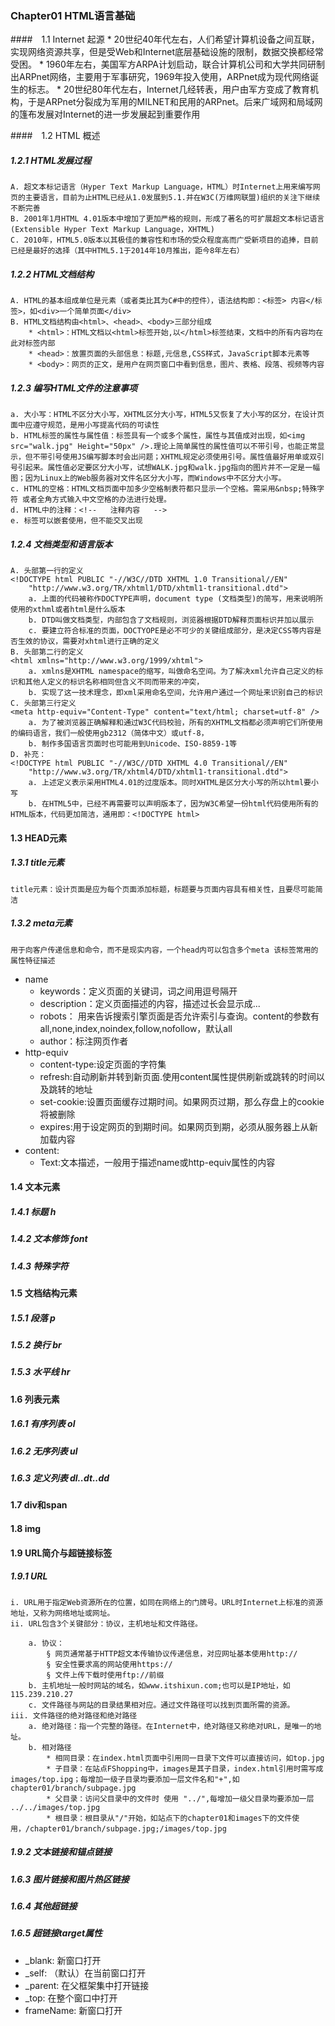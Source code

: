 ### Chapter01 HTML语言基础

####　1.1 Internet 起源
    * 20世纪40年代左右，人们希望计算机设备之间互联，实现网络资源共享，但是受Web和Internet底层基础设施的限制，数据交换都经常受困。
    * 1960年左右，美国军方ARPA计划启动，联合计算机公司和大学共同研制出ARPnet网络，主要用于军事研究，1969年投入使用，ARPnet成为现代网络诞生的标志。
    * 20世纪80年代左右，Internet几经转表，用户由军方变成了教育机构，于是ARPnet分裂成为军用的MILNET和民用的ARPnet。后来广域网和局域网的篷布发展对Internet的进一步发展起到重要作用

####　1.2 HTML 概述
##### 1.2.1 HTML发展过程
    A. 超文本标记语言（Hyper Text Markup Language，HTML）时Internet上用来编写网页的主要语言，目前为止HTML已经从1.0发展到5.1.并在W3C(万维网联盟)组织的关注下继续不断完善
    B. 2001年1月HTML 4.01版本中增加了更加严格的规则，形成了著名的可扩展超文本标记语言(Extensible Hyper Text Markup Language，XHTML)
    C. 2010年，HTML5.0版本以其极佳的兼容性和市场的受众程度高而广受新项目的追捧，目前已经是最好的选择（其中HTML5.1于2014年10月推出，距今8年左右）

##### 1.2.2 HTML文档结构
    A. HTML的基本组成单位是元素（或者类比其为C#中的控件），语法结构即：<标签> 内容</标签>，如<div>一个简单页面</div>
    B. HTML文档结构由<html>、<head>、<body>三部分组成
		* <html>：HTML文档以<html>标签开始,以</html>标签结束，文档中的所有内容均在此对标签内部
		* <head>：放置页面的头部信息：标题,元信息,CSS样式，JavaScript脚本元素等
		* <body>：网页的正文，是用户在网页窗口中看到信息，图片、表格、段落、视频等内容

##### 1.2.3 编写HTML文件的注意事项
	a. 大小写：HTML不区分大小写，XHTML区分大小写，HTML5又恢复了大小写的区分，在设计页面中应遵守规范，是用小写提高代码的可读性
    b. HTML标签的属性与属性值：标签具有一个或多个属性，属性与其值成对出现，如<img src="walk.jpg" Height="50px" />.理论上简单属性的属性值可以不带引号，也能正常显示，但不带引号使用JS编写脚本时会出问题；XHTML规定必须使用引号。属性值最好用单或双引号引起来。属性值必定要区分大小写，试想WALK.jpg和walk.jpg指向的图片并不一定是一幅图；因为Linux上的Web服务器对文件名区分大小写，而Windows中不区分大小写。
	c. HTML的空格：HTML文档页面中加多少空格制表符都只显示一个空格。需采用&nbsp;特殊字符 或者全角方式输入中文空格的办法进行处理。
	d. HTML中的注释：<!--   注释内容   -->
	e. 标签可以嵌套使用，但不能交叉出现

##### 1.2.4 文档类型和语言版本
	A. 头部第一行的定义
	<!DOCTYPE html PUBLIC "-//W3C//DTD XHTML 1.0 Transitional//EN" 
		"http://www.w3.org/TR/xhtml1/DTD/xhtml1-transitional.dtd">
		a. 上面的代码被称作DOCTYPE声明，document type (文档类型)的简写，用来说明所使用的xthml或者html是什么版本
		b. DTD叫做文档类型，内部包含了文档规则，浏览器根据DTD解释页面标识并加以展示
		c. 要建立符合标准的页面，DOCTYOPE是必不可少的关键组成部分，是决定CSS等内容是否生效的协议，需要对xhtml进行正确的定义
	B. 头部第二行的定义
	<html xmlns="http://www.w3.org/1999/xhtml">
		a. xmlns是XHTML namespace的缩写，叫做命名空间。为了解决xml允许自己定义的标识和其他人定义的标识名称相同但含义不同而带来的冲突，
		b. 实现了这一技术理念，即xml采用命名空间，允许用户通过一个网址来识别自己的标识
	C. 头部第三行定义
	<meta http-equiv="Content-Type" content="text/html; charset=utf-8" />
		a. 为了被浏览器正确解释和通过W3C代码校验，所有的XHTML文档都必须声明它们所使用的编码语言，我们一般使用gb2312（简体中文）或utf-8，
		b. 制作多国语言页面时也可能用到Unicode、ISO-8859-1等
	D. 补充：
	<!DOCTYPE html PUBLIC "-//W3C//DTD XHTML 4.0 Transitional//EN" 
		"http://www.w3.org/TR/xhtml4/DTD/xhtml1-transitional.dtd">
		a. 上述定义表示采用HTML4.01的过度版本。同时XHTML是区分大小写的所以html要小写
		b. 在HTML5中，已经不再需要可以声明版本了，因为W3C希望一份html代码使用所有的HTML版本，代码更加简洁，通用即：<!DOCTYPE html>

#### 1.3 HEAD元素
##### 1.3.1 title元素
    title元素：设计页面是应为每个页面添加标题，标题要与页面内容具有相关性，且要尽可能简洁
##### 1.3.2 meta元素
    用于向客户传递信息和命令，而不是现实内容，一个head内可以包含多个meta 该标签常用的属性特征描述
* name
    * keywords：定义页面的关键词，词之间用逗号隔开
    * description：定义页面描述的内容，描述过长会显示成...
    * robots： 用来告诉搜索引擎页面是否允许索引与查询。content的参数有all,none,index,noindex,follow,nofollow，默认all
    * author：标注网页作者
* http-equiv
    * content-type:设定页面的字符集
    * refresh:自动刷新并转到新页面.使用content属性提供刷新或跳转的时间以及跳转的地址
    * set-cookie:设置页面缓存过期时间。如果网页过期，那么存盘上的cookie将被删除
    * expires:用于设定网页的到期时间。如果网页到期，必须从服务器上从新加载内容
* content:
    * Text:文本描述，一般用于描述name或http-equiv属性的内容





#### 1.4 文本元素
##### 1.4.1 标题 h
##### 1.4.2 文本修饰 font
##### 1.4.3 特殊字符

#### 1.5 文档结构元素
##### 1.5.1 段落 p
##### 1.5.2 换行 br
##### 1.5.3 水平线 hr

#### 1.6 列表元素
##### 1.6.1 有序列表 ol
##### 1.6.2 无序列表 ul
##### 1.6.3 定义列表 dl..dt..dd

#### 1.7 div和span
#### 1.8 img

#### 1.9 URL简介与超链接标签
##### 1.9.1 URL
	i. URL用于指定Web资源所在的位置，如同在网络上的门牌号。URL时Internet上标准的资源地址，又称为网络地址或网址。
	ii. URL包含3个关键部分：协议，主机地址和文件路径。
		
		a. 协议：
			§ 网页通常基于HTTP超文本传输协议传递信息，对应网址基本使用http://
			§ 安全性要求高的网站使用https://
			§ 文件上传下载时使用ftp://前缀
		b. 主机地址一般时网站的域名，如www.itshixun.com;也可以是IP地址，如115.239.210.27
		c. 文件路径与网站的目录结果相对应。通过文件路径可以找到页面所需的资源。
	iii. 文件路径的绝对路径和绝对路径
		a. 绝对路径：指一个完整的路径。在Internet中，绝对路径又称绝对URL，是唯一的地址。
		b. 相对路径
			* 相同目录：在index.html页面中引用同一目录下文件可以直接访问，如top.jpg
			* 子目录：在站点FShopping中，images是其子目录，index.html引用时需写成 images/top.ipg；每增加一级子目录均要添加一层文件名和"+",如chapter01/branch/subpage.jpg
			* 父目录：访问父目录中的文件时 使用 "../",每增加一级父目录均要添加一层 ../../images/top.jpg
			* 根目录：根目录从"/"开始，如站点下的chapter01和images下的文件使用，/chapter01/branch/subpage.jpg;/images/top.jpg

##### 1.9.2 文本链接和锚点链接
##### 1.6.3 图片链接和图片热区链接
##### 1.6.4 其他超链接
##### 1.6.5 超链接target属性
* _blank: 新窗口打开
* _self: （默认）在当前窗口打开
* _parent: 在父框架集中打开链接
* _top: 在整个窗口中打开
* frameName: 新窗口打开


